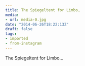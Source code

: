 ```yaml
---
title: The Spiegeltent for Limbo…
media:
- url: media-0.jpg
date: "2014-06-26T18:22:13Z"
draft: false
tags:
- imported
- from-instagram
---
```

The Spiegeltent for Limbo…
